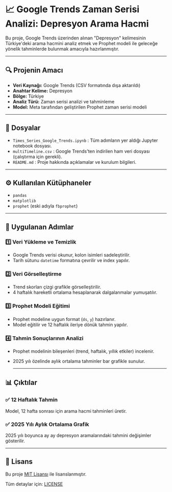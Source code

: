 # 📈 Google Trends Zaman Serisi Analizi: Depresyon Arama Hacmi

Bu proje, Google Trends üzerinden alınan "Depresyon" kelimesinin Türkiye'deki arama hacmini analiz etmek ve Prophet modeli ile geleceğe yönelik tahminlerde bulunmak amacıyla hazırlanmıştır.

---

## 🔍 Projenin Amacı

- **Veri Kaynağı:** Google Trends (CSV formatında dışa aktarıldı)
- **Anahtar Kelime:** Depresyon
- **Bölge:** Türkiye
- **Analiz Türü:** Zaman serisi analizi ve tahminleme
- **Model:** Meta tarafından geliştirilen Prophet zaman serisi modeli

---

## 📁 Dosyalar

- `Times_Series_Google_Trends.ipynb` : Tüm adımların yer aldığı Jupyter notebook dosyası.
- `multiTimeline.csv` : Google Trends'ten indirilen ham veri dosyası (çalıştırma için gerekli).
- `README.md` : Proje hakkında açıklamalar ve kurulum bilgileri.

---

## ⚙️ Kullanılan Kütüphaneler

- `pandas`
- `matplotlib`
- `prophet` (eski adıyla `fbprophet`)

---

## 🧪 Uygulanan Adımlar

### 1️⃣ Veri Yükleme ve Temizlik
- Google Trends verisi okunur, kolon isimleri sadeleştirilir.
- Tarih sütunu `datetime` formatına çevrilir ve index yapılır.

### 2️⃣ Veri Görselleştirme
- Trend skorları çizgi grafikle görselleştirilir.
- 4 haftalık hareketli ortalama hesaplanarak dalgalanmalar yumuşatılır.

### 3️⃣ Prophet Modeli Eğitimi
- Prophet modeline uygun format (`ds`, `y`) hazırlanır.
- Model eğitilir ve 12 haftalık ileriye dönük tahmin yapılır.

### 4️⃣ Tahmin Sonuçlarının Analizi
- Prophet modelinin bileşenleri (trend, haftalık, yıllık etkiler) incelenir.
- 2025 yılı özelinde aylık ortalama tahminler bar grafikle sunulur.
  
  ---

## 📊 Çıktılar

### ✅ 12 Haftalık Tahmin
Model, 12 hafta sonrası için arama hacmi tahminleri üretir.

### ✅ 2025 Yılı Aylık Ortalama Grafik
2025 yılı boyunca ay ay depresyon aramalarındaki tahmini değişimler gösterilir.

---

## 📌 Lisans

Bu proje [MIT Lisansı](https://opensource.org/licenses/MIT) ile lisanslanmıştır.


Tüm detaylar için: [LICENSE](https://opensource.org/licenses/MIT)

